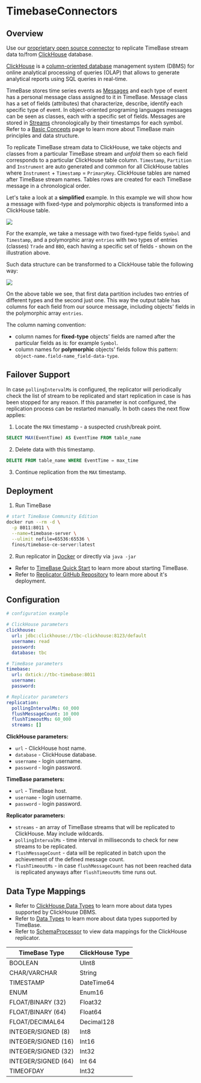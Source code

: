 # TimebaseConnectors

## Overview

Use our [proprietary open source connector](https://github.com/epam/TimeBaseClickhouseConnector) to replicate TimeBase stream data to/from [ClickHouse](https://clickhouse.tech/) database.  

[ClickHouse](https://clickhouse.tech/docs/en/) is a [column-oriented database](https://en.wikipedia.org/wiki/Column-oriented_DBMS) management system (DBMS) for online analytical processing of queries (OLAP) that allows to generate analytical reports using SQL queries in real-time.

TimeBase stores time series events as [Messages](messages.html) and each type of event has a personal message class assigned to it in TimeBase. Message class has a set of fields (attributes) that characterize, describe, identify each specific type of event. In object-oriented programing languages messages can be seen as classes, each with a specific set of fields. Messages are stored in [Streams](streams.html) chronologically by their timestamps for each symbol. Refer to a [Basic Concepts](basic_concepts.html) page to learn more about TimeBase main principles and data structure.

To replicate TimeBase stream data to ClickHouse, we take objects and classes from a particular TimeBase stream and *unfold* them so each field corresponds to a particular ClickHouse table column. `Timestamp`, `Partition` and `Instrument` are auto generated and common for all ClickHouse tables where `Instrument` + `Timestamp` = `PrimaryKey`. ClickHouse tables are named after TimeBase stream names. Tables rows are created for each TimeBase message in a chronological order.

Let's take a look at a **simplified** example. In this example we will show how a message with fixed-type and polymorphic objects is transformed into a ClickHouse table. 

![](/src/img/message_example.png)

For the example, we take a message with two fixed-type fields `Symbol` and `Timestamp`, and a polymorphic array `entries` with two types of entries (classes) `Trade` and `BBO`, each having a specific set of fields - shown on the illustration above.

Such data structure can be transformed to a ClickHouse table the following way: 

![](/src/img/table1.png)

On the above table we see, that first data partition includes two entries of different types and the second just one. This way the output table has columns for each field from our source message, including objects' fields in the polymorphic array `entries`.

The column naming convention: 

* column names for **fixed-type** objects' fields are named after the particular fields as is: for example `Symbol`.
* column names for **polymorphic** objects' fields follow this pattern: `object-name.field-name_field-data-type`.

## Failover Support 

In case `pollingIntervalMs` is configured, the replicator will periodically check the list of stream to be replicated and start replication in case is has been stopped for any reason. If this parameter is not configured, the replication process can be restarted manually. In both cases the next flow applies: 

1. Locate the `MAX` timestamp - a suspected crush/break point.<br>
```sql
SELECT MAX(EventTime) AS EventTime FROM table_name
```
2. Delete data with this timestamp.<br>
```sql
DELETE FROM table_name WHERE EventTime = max_time
```
3. Continue replication from the `MAX` timestamp.


## Deployment 

1. Run TimeBase<br>
```bash
# start TimeBase Community Edition
docker run --rm -d \
  -p 8011:8011 \
  --name=timebase-server \
  --ulimit nofile=65536:65536 \
  finos/timebase-ce-server:latest
```
2. Run replicator in [Docker](https://github.com/epam/TimeBaseClickhouseConnector/blob/main/clickhouse-connector/Dockerfile) or directly via `java -jar`


* Refer to [TimeBase Quick Start](quick-start.html) to learn more about starting TimeBase.
* Refer to [Replicator GitHub Repository](https://github.com/epam/TimeBaseClickhouseConnector/blob/main/clickhouse-connector/Dockerfile) to learn more about it's deployment. 


## Configuration 

```yaml
# configuration example

# ClickHouse parameters
clickhouse:
  url: jdbc:clickhouse://tbc-clickhouse:8123/default
  username: read
  password:
  database: tbc

# TimeBase parameters
timebase:
  url: dxtick://tbc-timebase:8011
  username:
  password:

# Replicator parameters
replication:
  pollingIntervalMs: 60_000
  flushMessageCount: 10_000
  flushTimeoutMs: 60_000
  streams: []
```

**ClickHouse parameters:**

* `url` - ClickHouse host name.
* `database` - ClickHouse database.
* `username` - login username.
* `password` - login password.

**TimeBase parameters:**

* `url` - TimeBase host.
* `username` - login username.
* `password` - login password.

**Replicator parameters:**

* `streams` - an array of TimeBase streams that will be replicated to ClickHouse. May include wildcards. 
* `pollingIntervalMs` - time interval in milliseconds to check for new streams to be replicated.
* `flushMessageCount` - data will be replicated in batch upon the achievement of the defined message count.
* `flushTimeoutMs` - in case `flushMessageCount` has not been reached data is replicated anyways after `flushTimeoutMs` time runs out.

## Data Type Mappings

* Refer to [ClickHouse Data Types](https://clickhouse.tech/docs/en/sql-reference/data-types/) to learn more about data types supported by ClickHouse DBMS.
* Refer to [Data Types](data_types.html) to learn more about data types supported by TimeBase.
* Refer to [SchemaProcessor](https://github.com/epam/TimeBaseClickhouseConnector/blob/main/clickhouse-connector/src/main/java/deltix/timebase/connector/clickhouse/algos/SchemaProcessor.java) to view data mappings for the ClickHouse replicator. 


|TimeBase Type|ClickHouse Type|
|-------------|---------------|
|BOOLEAN|UInt8|
|CHAR/VARCHAR|String|
|TIMESTAMP|DateTime64|
|ENUM|Enum16|
|FLOAT/BINARY (32)|Float32|
|FLOAT/BINARY (64)|Float64|
|FLOAT/DECIMAL64|Decimal128|
|INTEGER/SIGNED (8)|Int8|
|INTEGER/SIGNED (16)|Int16|
|INTEGER/SIGNED (32)|Int32|
|INTEGER/SIGNED (64)|Int 64|
|TIMEOFDAY|Int32|



